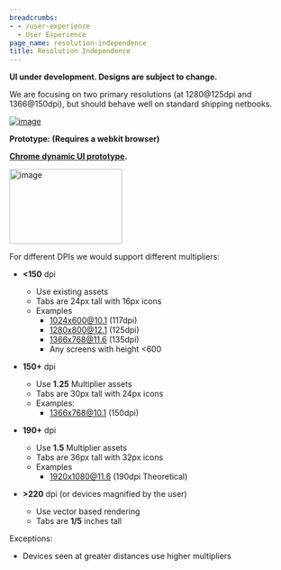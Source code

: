 ```yaml
---
breadcrumbs:
- - /user-experience
  - User Experience
page_name: resolution-independence
title: Resolution Independence
---
```


**UI under development. Designs are subject to change.**

We are focusing on two primary resolutions (at 1280@125dpi and 1366@150dpi), but
should behave well on standard shipping netbooks.

[<img alt="image"
src="/user-experience/resolution-independence/Screen%20shot%202009-10-14%20at%208.47.17%20AM.png">](/user-experience/resolution-independence/Screen%20shot%202009-10-14%20at%208.47.17%20AM.png)

**Prototype: (Requires a webkit browser)**

****[Chrome dynamic UI
prototype](http://ux.chromium.org/demos/dynamicui/index.html#).****

<img alt="image"
src="/user-experience/resolution-independence/Screen%20shot%202010-02-02%20at%2010.51.45%20AM.PNG"
height=133 width=200>

For different DPIs we would support different multipliers:

*   **&lt;150** dpi
    *   Use existing assets
    *   Tabs are 24px tall with 16px icons
    *   Examples
        *   1024x600@10.1 (117dpi)
        *   1280x800@12.1 (125dpi)
        *   1366x768@11.6 (135dpi)
        *   Any screens with height &lt;600
*   **150+** dpi
    *   Use **1.25** Multiplier assets
    *   Tabs are 30px tall with 24px icons
    *   Examples:
        *   1366x768@10.1 (150dpi)

*   **190+** dpi
    *   Use **1.5** Multiplier assets
    *   Tabs are 36px tall with 32px icons
    *   Examples
        *   1920x1080@11.6 (190dpi Theoretical)

*   **&gt;220** dpi (or devices magnified by the user)
    *   Use vector based rendering
    *   Tabs are **1/5** inches tall

Exceptions:

*   Devices seen at greater distances use higher multipliers